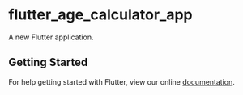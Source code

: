 # flutter_age_calculator_app

A new Flutter application.

## Getting Started

For help getting started with Flutter, view our online
[documentation](https://flutter.io/).
